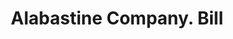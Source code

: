 ---
doi: 10.7916/D873833V
date_other: '1880'
date_other_textual: 1880-1889
form: printed ephemera
genre:
- Invoices
name:
- Alabastine Company
object_in_context_url: https://biggert.cul.columbia.edu/items/view/ave_biggert_01877
subject_hierarchical_geographic:
- Grand Rapids, Michigan, United States
subject_name:
- Alabastine Company
title: Alabastine Company. Bill
sort_title: Alabastine Company. Bill
call_number: ave_biggert_01877
coordinates:
- 42.96125,-85.65571944444444
pid: ave_biggert_01877
identifiers: ave_biggert_01877
canvas_id: ldpd:397135
permalink: "/items/ave_biggert_01877/"
layout: iiif-image-page
---